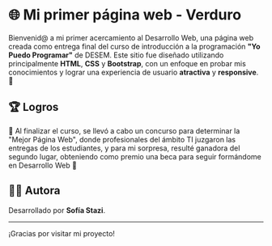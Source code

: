 # 🌐 Mi primer página web - Verduro

Bienvenid@ a mi primer acercamiento al Desarrollo Web, una página web creada como entrega final del curso de introducción a la programación **"Yo Puedo Programar"** de DESEM. Este sitio fue diseñado utilizando principalmente **HTML**, **CSS** y **Bootstrap**, con un enfoque en probar mis conocimientos y lograr una experiencia de usuario **atractiva** y **responsive**. 🚀

## 🏆 Logros
🎉 Al finalizar el curso, se llevó a cabo un concurso para determinar la "Mejor Página Web", donde profesionales del ámbito TI juzgaron las entregas de los estudiantes, y para mi sorpresa, resulté ganadora del segundo lugar, obteniendo como premio una beca para seguir formándome en Desarrollo Web 🎉

## 👨‍💻 Autora
Desarrollado por **Sofía Stazi**.

---
¡Gracias por visitar mi proyecto!
